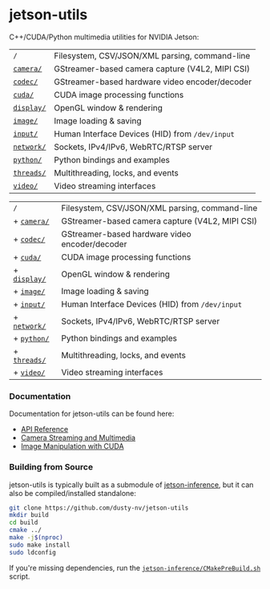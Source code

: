 # jetson-utils
C++/CUDA/Python multimedia utilities for NVIDIA Jetson:

|                        |                                                 |
|------------------------|-------------------------------------------------|
| `/`                    | Filesystem, CSV/JSON/XML parsing, command-line  |
| [`camera/`](camera/)   | GStreamer-based camera capture (V4L2, MIPI CSI) |
| [`codec/`](codec/)     | GStreamer-based hardware video encoder/decoder  |
| [`cuda/`](cuda/)       | CUDA image processing functions                 |
| [`display/`](display/) | OpenGL window & rendering                       |
| [`image/`](image/)     | Image loading & saving                          |
| [`input/`](input/)     | Human Interface Devices (HID) from `/dev/input` |
| [`network/`](network/) | Sockets, IPv4/IPv6, WebRTC/RTSP server          |
| [`python/`](python/)   | Python bindings and examples                    |
| [`threads/`](threads/) | Multithreading, locks, and events               |
| [`video/`](video/)     | Video streaming interfaces                      |

|                          |                                                 |
|--------------------------|-------------------------------------------------|
| `/`                      | Filesystem, CSV/JSON/XML parsing, command-line  |
| + [`camera/`](camera/)   | GStreamer-based camera capture (V4L2, MIPI CSI) |
| + [`codec/`](codec/)     | GStreamer-based hardware video encoder/decoder  |
| + [`cuda/`](cuda/)       | CUDA image processing functions                 |
| + [`display/`](display/) | OpenGL window & rendering                       |
| + [`image/`](image/)     | Image loading & saving                          |
| + [`input/`](input/)     | Human Interface Devices (HID) from `/dev/input` |
| + [`network/`](network/) | Sockets, IPv4/IPv6, WebRTC/RTSP server          |
| + [`python/`](python/)   | Python bindings and examples                    |
| + [`threads/`](threads/) | Multithreading, locks, and events               |
| + [`video/`](video/)     | Video streaming interfaces                      |

### Documentation

Documentation for jetson-utils can be found here:

* [API Reference](https://github.com/dusty-nv/jetson-inference#api-reference)
* [Camera Streaming and Multimedia](https://github.com/dusty-nv/jetson-inference/blob/master/docs/aux-streaming.md)
* [Image Manipulation with CUDA](https://github.com/dusty-nv/jetson-inference/blob/master/docs/aux-image.md)

### Building from Source

jetson-utils is typically built as a submodule of [jetson-inference](https://github.com/dusty-nv/jetson-inference), but it can also be compiled/installed standalone:

``` bash
git clone https://github.com/dusty-nv/jetson-utils
mkdir build
cd build
cmake ../
make -j$(nproc)
sudo make install
sudo ldconfig
```

If you're missing dependencies, run the [`jetson-inference/CMakePreBuild.sh`](https://github.com/dusty-nv/jetson-inference/blob/master/CMakePreBuild.sh) script.